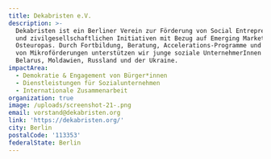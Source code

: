 ```yaml
---
title: Dekabristen e.V.
description: >-
  Dekabristen ist ein Berliner Verein zur Förderung von Social Entrepreneurship
  und zivilgesellschaftlichen Initiativen mit Bezug auf Emerging Markets
  Osteuropas. Durch Fortbildung, Beratung, Accelerations-Programme und Vergabe
  von Mikroförderungen unterstützen wir junge soziale UnternehmerInnen in
  Belarus, Moldawien, Russland und der Ukraine.
impactArea:
  - Demokratie & Engagement von Bürger*innen
  - Dienstleistungen für Sozialunternehmen
  - Internationale Zusammenarbeit
organization: true
image: /uploads/screenshot-21-.png
email: vorstand@dekabristen.org
link: 'https://dekabristen.org/'
city: Berlin
postalCode: '113353'
federalState: Berlin
---
```


